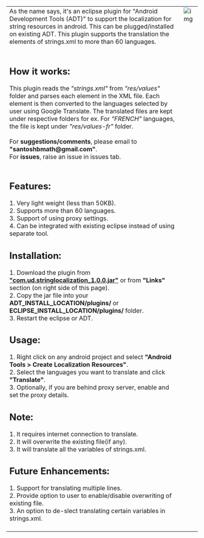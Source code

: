 <table>
<tr>
<td>
As the name says, it's an eclipse plugin for "Android Development Tools (ADT)" to support the localization for string resources in android. This can be plugged/installed on existing ADT. This plugin supports the translation the elements of strings.xml to more than 60 languages.<br>
<br>
<h2>How it works:</h2>
This plugin reads the <i>"strings.xml"</i> from <i>"res/values"</i> folder and parses each element in the XML file. Each element is then converted to the languages selected by user using Google Translate. The translated files are kept under respective folders for ex. For <i>"FRENCH"</i> languages, the file is kept under <i>"res/values-fr"</i> folder.<br>
<br>
For <b>suggestions/comments</b>, please email to <b>"santoshbmath@gmail.com"</b>.<br>
For <b>issues</b>, raise an issue in issues tab.<br>
<br>
<h2>Features:</h2>
1. Very light weight (less than 50KB).<br>
2. Supports more than 60 languages.<br>
3. Support of using proxy settings.<br>
4. Can be integrated with existing eclipse instead of using separate tool.<br>

<h2>Installation:</h2>
1. Download the plugin from <b><a href='https://googledrive.com/host/0B1Lyl5Z7TAXCYzNhbTBNcGRhMlk/com.ud.stringlocalization_1.0.0.jar'>"com.ud.stringlocalization_1.0.0.jar"</a></b> or from <b>"Links"</b> section (on right side of this page).<br>
2. Copy the jar file into your <b>ADT_INSTALL_LOCATION/plugins/</b> or <b>ECLIPSE_INSTALL_LOCATION/plugins/</b> folder.<br>
3. Restart the eclipse or ADT.<br>

<h2>Usage:</h2>
1. Right click on any android project and select <b>"Android Tools > Create Localization Resources"</b>.<br>
2. Select the languages you want to translate and click <b>"Translate"</b>.<br>
3. Optionally, if you are behind proxy server, enable and set the proxy details.<br>

<h2>Note:</h2>
1. It requires internet connection to translate.<br>
2. It will overwrite the existing file(if any).<br>
3. It will translate all the variables of strings.xml.<br>

<h2>Future Enhancements:</h2>
1. Support for translating multiple lines. <br>
2. Provide option to user to enable/disable overwriting of existing file.<br>
3. An option to de-slect translating certain variables in strings.xml.<br><br>

<td valign='top'><img src='https://googledrive.com/host/0B1Lyl5Z7TAXCYzNhbTBNcGRhMlk/dialog.png' alt='img' />
</td>
